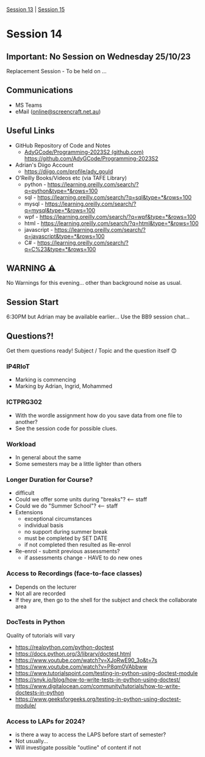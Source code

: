[Session 13](../session_13/OSS-13-Programming.md) | [Session 15](../session_15/OSS-15-Programming.md)

# Session 14

## Important: No Session on Wednesday 25/10/23
Replacement Session - To be held on ...

## Communications

- MS Teams
- eMail (online@screencraft.net.au)

## Useful Links
- GitHub Repository of Code and Notes
	- [AdyGCode/Programming-2023S2 (github.com)](https://github.com/AdyGCode/Programming-2023S2)
	  https://github.com/AdyGCode/Programming-2023S2
- Adrian's Diigo Account 
  - https://diigo.com/profile/ady_gould
- O'Reilly Books/Videos etc (via TAFE Library)
  - python -  https://learning.oreilly.com/search/?q=python&type=*&rows=100
  - sql -  https://learning.oreilly.com/search/?q=sql&type=*&rows=100
  - mysql -  https://learning.oreilly.com/search/?q=mysql&type=*&rows=100
  - wpf -  https://learning.oreilly.com/search/?q=wpf&type=*&rows=100
  - html -  https://learning.oreilly.com/search/?q=html&type=*&rows=100
  - javascript -  https://learning.oreilly.com/search/?q=javascript&type=*&rows=100
  - C# -  https://learning.oreilly.com/search/?q=C%23&type=*&rows=100


## WARNING ⚠️

No Warnings for this evening... other than background noise as usual.

## Session Start

6:30PM but Adrian may be available earlier...
Use the BB9 session chat...

## Questions?!

Get them questions ready!
Subject / Topic and the question itself 😊

### IP4RIoT
- Marking is commencing
- Marking by Adrian, Ingrid, Mohammed

### ICTPRG302
- With the wordle assignment how do you save data from one file to another?
- See the session code for possible clues.


### Workload
- In general about the same
- Some semesters may be a little lighter than others

### Longer Duration for Course?
- difficult
- Could we offer some units during "breaks"? <-- staff
- Could we do "Summer School"? <-- staff
- Extensions 
	- exceptional circumstances
	- individual basis
	- no support during summer break
	- must be completed by SET DATE
	- if not completed then resulted as Re-enrol
- Re-enrol - submit previous assessments?
	- if assessments change - HAVE to do new ones

### Access to Recordings (face-to-face classes)
- Depends on the lecturer
- Not all are recorded
- If they are, then go to the shell for the subject and check the collaborate area

### DocTests in Python
Quality of tutorials will vary
- https://realpython.com/python-doctest
- https://docs.python.org/3/library/doctest.html
- https://www.youtube.com/watch?v=XJoRwE90_3o&t=7s
- https://www.youtube.com/watch?v=P8qm0VAbbww
- https://www.tutorialspoint.com/testing-in-python-using-doctest-module
- https://snyk.io/blog/how-to-write-tests-in-python-using-doctest/
- https://www.digitalocean.com/community/tutorials/how-to-write-doctests-in-python
- https://www.geeksforgeeks.org/testing-in-python-using-doctest-module/

### Access to LAPs for 2024?
- is there a way to access the LAPS before start of semester?
- Not usually...
- Will investigate possible "outline" of content if not

